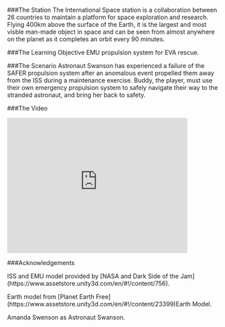 ###The Station
The International Space station is a collaboration between 26 countries to maintain a platform for space exploration and research. Flying 400km above the surface of the Earth, it is the largest and most visble man-made object in space and can be seen from almost anywhere on the planet as it completes an orbit every 90 minutes.

###The Learning Objective
EMU propulsion system for EVA rescue.

###The Scenario
Astronaut Swanson has experienced a failure of the SAFER propulsion system after an anomalous event propelled them away from the ISS during a maintenance exercise. Buddy, the player, must use their own emergency propulsion system to safely navigate their way to the stranded astronaut, and bring her back to safety.

###The Video
<iframe width="420" height="315" src="https://www.youtube.com/embed/VDDnuZAL9ps" frameborder="0" allowfullscreen></iframe>

###Acknowledgements
<p>ISS and EMU model provided by [NASA and Dark Side of the Jam](https://www.assetstore.unity3d.com/en/#!/content/756).</p>
<p>Earth model from [Planet Earth Free](https://www.assetstore.unity3d.com/en/#!/content/23399)Earth Model.</p>
<p>Amanda Swenson as Astronaut Swanson.</p>


